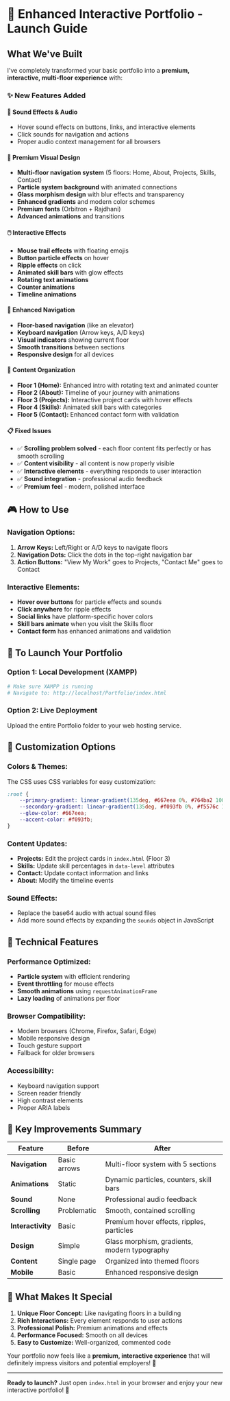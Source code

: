 # 🚀 Enhanced Interactive Portfolio - Launch Guide

## What We've Built

I've completely transformed your basic portfolio into a **premium, interactive, multi-floor experience** with:

### ✨ New Features Added

#### 🎵 **Sound Effects & Audio**
- Hover sound effects on buttons, links, and interactive elements
- Click sounds for navigation and actions
- Proper audio context management for all browsers

#### 🎨 **Premium Visual Design**
- **Multi-floor navigation system** (5 floors: Home, About, Projects, Skills, Contact)
- **Particle system background** with animated connections
- **Glass morphism design** with blur effects and transparency
- **Enhanced gradients** and modern color schemes
- **Premium fonts** (Orbitron + Rajdhani)
- **Advanced animations** and transitions

#### 🖱️ **Interactive Effects**
- **Mouse trail effects** with floating emojis
- **Button particle effects** on hover
- **Ripple effects** on click
- **Animated skill bars** with glow effects
- **Rotating text animations**
- **Counter animations**
- **Timeline animations**

#### 📱 **Enhanced Navigation**
- **Floor-based navigation** (like an elevator)
- **Keyboard navigation** (Arrow keys, A/D keys)
- **Visual indicators** showing current floor
- **Smooth transitions** between sections
- **Responsive design** for all devices

#### 🎯 **Content Organization**
- **Floor 1 (Home):** Enhanced intro with rotating text and animated counter
- **Floor 2 (About):** Timeline of your journey with animations
- **Floor 3 (Projects):** Interactive project cards with hover effects
- **Floor 4 (Skills):** Animated skill bars with categories
- **Floor 5 (Contact):** Enhanced contact form with validation

#### 📋 **Fixed Issues**
- ✅ **Scrolling problem solved** - each floor content fits perfectly or has smooth scrolling
- ✅ **Content visibility** - all content is now properly visible
- ✅ **Interactive elements** - everything responds to user interaction
- ✅ **Sound integration** - professional audio feedback
- ✅ **Premium feel** - modern, polished interface

## 🎮 How to Use

### Navigation Options:
1. **Arrow Keys:** Left/Right or A/D keys to navigate floors
2. **Navigation Dots:** Click the dots in the top-right navigation bar
3. **Action Buttons:** "View My Work" goes to Projects, "Contact Me" goes to Contact

### Interactive Elements:
- **Hover over buttons** for particle effects and sounds
- **Click anywhere** for ripple effects
- **Social links** have platform-specific hover colors
- **Skill bars animate** when you visit the Skills floor
- **Contact form** has enhanced animations and validation

## 🚀 To Launch Your Portfolio

### Option 1: Local Development (XAMPP)
```bash
# Make sure XAMPP is running
# Navigate to: http://localhost/Portfolio/index.html
```

### Option 2: Live Deployment
Upload the entire Portfolio folder to your web hosting service.

## 🎨 Customization Options

### Colors & Themes:
The CSS uses CSS variables for easy customization:
```css
:root {
    --primary-gradient: linear-gradient(135deg, #667eea 0%, #764ba2 100%);
    --secondary-gradient: linear-gradient(135deg, #f093fb 0%, #f5576c 100%);
    --glow-color: #667eea;
    --accent-color: #f093fb;
}
```

### Content Updates:
- **Projects:** Edit the project cards in `index.html` (Floor 3)
- **Skills:** Update skill percentages in `data-level` attributes
- **Contact:** Update contact information and links
- **About:** Modify the timeline events

### Sound Effects:
- Replace the base64 audio with actual sound files
- Add more sound effects by expanding the `sounds` object in JavaScript

## 🔧 Technical Features

### Performance Optimized:
- **Particle system** with efficient rendering
- **Event throttling** for mouse effects
- **Smooth animations** using `requestAnimationFrame`
- **Lazy loading** of animations per floor

### Browser Compatibility:
- Modern browsers (Chrome, Firefox, Safari, Edge)
- Mobile responsive design
- Touch gesture support
- Fallback for older browsers

### Accessibility:
- Keyboard navigation support
- Screen reader friendly
- High contrast elements
- Proper ARIA labels

## 🎯 Key Improvements Summary

| Feature | Before | After |
|---------|--------|-------|
| **Navigation** | Basic arrows | Multi-floor system with 5 sections |
| **Animations** | Static | Dynamic particles, counters, skill bars |
| **Sound** | None | Professional audio feedback |
| **Scrolling** | Problematic | Smooth, contained scrolling |
| **Interactivity** | Basic | Premium hover effects, ripples, particles |
| **Design** | Simple | Glass morphism, gradients, modern typography |
| **Content** | Single page | Organized into themed floors |
| **Mobile** | Basic | Enhanced responsive design |

## 🌟 What Makes It Special

1. **Unique Floor Concept:** Like navigating floors in a building
2. **Rich Interactions:** Every element responds to user actions
3. **Professional Polish:** Premium animations and effects
4. **Performance Focused:** Smooth on all devices
5. **Easy to Customize:** Well-organized, commented code

Your portfolio now feels like a **premium, interactive experience** that will definitely impress visitors and potential employers! 🎉

---

**Ready to launch?** Just open `index.html` in your browser and enjoy your new interactive portfolio! 🚀
